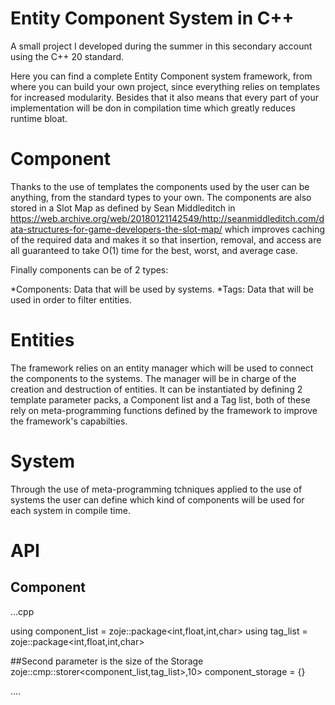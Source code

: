 # Entity Component System in C++

A small project I developed during the summer in this secondary account using the C++ 20 standard. 

Here you can find a complete Entity Component system framework, from where you can build your own project, since everything relies on templates for increased modularity. Besides that it also means that every part of your implementation will be don in compilation time which greatly reduces runtime bloat.

# Component

Thanks to the use of templates the components used by the user can be anything, from the standard types to your own. The components are also stored in a Slot Map as defined by Sean Middleditch in https://web.archive.org/web/20180121142549/http://seanmiddleditch.com/data-structures-for-game-developers-the-slot-map/ which improves caching of the required data and makes it so that insertion, removal, and access are all guaranteed to take O(1) time for the best, worst, and average case. 

Finally components can be of 2 types:

*Components: Data that will be used by systems.
*Tags: Data that will be used in order to filter entities.


# Entities

The framework relies on an entity manager which will be used to connect the components to the systems. The manager will be in charge of the creation and destruction of entities. It can be instantiated by defining 2 template parameter packs, a Component list and a Tag list, both of these rely on meta-programming functions defined by the framework to improve the framework's capabilties.

# System

Through the use of meta-programming tchniques applied to the use of systems the user can define which kind of components will be used for each system in compile time.

# API

## Component

...cpp

using component_list = zoje::package<int,float,int,char>
using tag_list = zoje::package<int,float,int,char>

##Second parameter is the size of the Storage
zoje::cmp::storer<component_list,tag_list>,10> component_storage = {}

....
